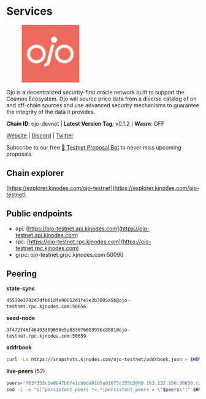 # Services

<figure><img src="https://raw.githubusercontent.com/kj89/cosmos-images/main/logos/ojo.png" width="150" alt=""><figcaption></figcaption></figure>

Ojo is a decentralized security-first oracle network built  to support the Cosmos Ecosystem. Ojo will source price data  from a diverse catalog of on and off-chain sources and use  advanced security mechanisms to guarantee the integrity of the data it provides.

**Chain ID**: ojo-devnet | **Latest Version Tag**: v0.1.2 | **Wasm**: OFF

[Website](https://ojo.network) | [Discord](https://discord.gg/fd8Yrex8nC) | [Twitter](https://twitter.com/ojo_network)



Subscribe to our free [🤖 Testnet Proposal Bot](https://t.me/kjnodes_testnet_proposal_bot) to never miss upcoming proposals


## Chain explorer
[https://explorer.kjnodes.com/ojo-testnet](https://explorer.kjnodes.com/ojo-testnet)

## Public endpoints

* api: [https://ojo-testnet.api.kjnodes.com](https://ojo-testnet.api.kjnodes.com)
* rpc: [https://ojo-testnet.rpc.kjnodes.com](https://ojo-testnet.rpc.kjnodes.com)
* grpc: ojo-testnet.grpc.kjnodes.com:50090

## Peering

**state-sync**

```text
d5519e378247dfb61dfe90652d1fe3e2b3005a5b@ojo-testnet.rpc.kjnodes.com:50656
```

**seed-node**

```text
3f472746f46493309650e5a033076689996c8881@ojo-testnet.rpc.kjnodes.com:50659
```

**addrbook**
```bash
curl -Ls https://snapshots.kjnodes.com/ojo-testnet/addrbook.json > $HOME/.ojo/config/addrbook.json
```

**live-peers** (52)
```bash
peers="f63f353c1e8b47b6fe1cbbda91b5a91673c155b3@89.163.132.156:36656,c2ed1269cd275202e4d69fdb64e194e59b20f573@185.245.182.152:40656,da9e028814ff30ec24e94bec6887f4686f692b86@173.212.222.167:30656,70044bb8a5371de6fec035fc7fdea3904bead9b1@217.76.50.55:28656,46be755bb7f34a6f4722713e40c9786266654396@38.242.237.125:26656,9fa6a54e5b9207ea53ddd123f7b417e864b5769d@65.108.49.114:26656,d5519e378247dfb61dfe90652d1fe3e2b3005a5b@65.109.68.190:50656,5c2a752c9b1952dbed075c56c600c3a79b58c395@95.214.52.139:27226,cc6174ef7ddc3e853efe3cd15ee760b9a26d6dbb@161.97.79.100:33656,d5b2ae8815b09a30ab253957f7eca052dde3101d@65.108.9.164:24656,f3e3a1d7684f3af1d434596e9b70ab21f4d67838@165.232.119.140:26656,f474a520009496972515f843cdb835fc7d663779@65.109.23.114:21656,d9df87e2e26db62ef4014ce6e8705ee11bda304f@176.124.220.21:4669,0c89a312b6fc88661ff78642eb04defd29bd7e9c@65.108.98.124:60466,863a266ca1a958b9d122511289041905120e26dd@185.245.183.254:26656,8fbfa810cb666ddef1c9f4405e933ef49138f35a@65.108.199.120:54656,4bfc6d62d115a2440f9e5dc10c21d302dbdf5c64@34.220.136.165:26656,f70138a8bbca35814ed947184821f8a561651793@185.234.69.143:30656,11bb322f6396a1ca67717cf162385ed250503e28@154.12.253.123:36656,e6b70cf272ec33d3915a94c60b68637935643fd3@194.163.167.138:59656,4e38368e64b1951439e7d6ac3387dae9dcfef120@94.130.16.254:60956,bab2e24e088af1efc88684a83024fa31baad34e5@185.137.122.106:26656,fee808fc235e2f345caaaee1d65f818d710f6433@213.137.237.201:26656,f12af93f4f59534a022192408c31fdd1d2f1bb0c@38.242.131.92:26656,239caa37cb0f131b01be8151631b649dc700cd97@95.217.200.36:46656,9ea0473b3684dbf1f2cf194f69f746566dab6760@78.46.99.50:22656,f35a6ea4693d24d3727a8e866acab2a9faa2ddbc@91.223.3.144:26256,0ac9841750afe017b882768b0e29e72b8296d6b0@104.194.8.68:46656,0ea23938eaefffe447eb0126d4951e2ac9c45637@45.140.147.252:26656,cb706ebe1d7a1f1d3e281bf46a78d84251f50810@95.216.14.72:26656,50e9bd8647571268df2313df6c46ba9960c9f40e@178.128.88.30:26656,577606f2072f97a5107bead5b2321302092c1f7d@194.5.152.12:26656,b6b4a4c720c4b4a191f0c5583cc298b545c330df@65.109.28.219:21656,c735f993287716ca1c358e9fe104dc570cf2ef3c@176.37.119.156:26694,855fc154f9054ce4055719e09ce6f7f1d0ecd9fb@85.10.198.171:36656,9d6ff8ca3c73ab08b7fcd59f47ed9cf7bd80f14e@185.217.126.187:36656,ec003ade1f7c57d822a1be56c838e668b755bee5@94.190.90.38:33656,cd02674c5dd977ffe9d0baf527589ba125f9f294@167.99.70.247:50656,9ebe723eef929e9eff748f4046d6130ee349a398@65.108.203.149:24017,45e09db4cef643fd21cd37c914ed8f75906bd80f@128.140.12.92:28656,c2f1a2474219cdd314e271429b415732261ebaa3@148.251.19.197:26666,7416a65de3cc548a537dbb8bdf93dbd83fe401d2@78.107.234.44:26656,1879aa588b4d6431bf40543f3a44129dcf60a043@144.91.77.68:50656,d18abe07d27a732e913a782d31b691087a76078d@88.99.164.158:37096,7186f24ace7f4f2606f56f750c2684d387dc39ac@65.108.231.124:12656,371f313df7f79b34d65f026769a3e0c3e77127eb@45.137.67.238:26656,cd4d7ffdad8bd258cd90c22ec7197c0fdf9f3648@38.242.134.73:27656,394430197ba609d954922303b33c22fd2ad1d8dc@210.211.108.12:26656,2086389fe8bb43133205d1a76792b5e58bc9f811@65.108.197.164:64646,057e1ebe8aed2c27bcacb0eeb54dee01f3c6eddd@65.108.200.49:8656,b133dde2713a216a017399920419fcb1e084cdb2@136.243.88.91:7330,2f739fc450015f90acc7f7199e77780d07616257@65.109.90.171:36656"
sed -i -e "s|^persistent_peers *=.*|persistent_peers = \"$peers\"|" $HOME/.ojo/config/config.toml
```
